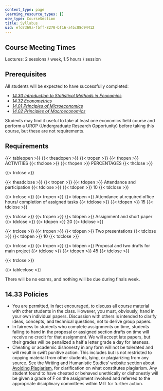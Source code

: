 ```yaml
---
content_type: page
learning_resource_types: []
ocw_type: CourseSection
title: Syllabus
uid: efd7369a-fbff-8270-bf16-a4bc88d94412
---
```


Course Meeting Times
--------------------

Lectures: 2 sessions / week, 1.5 hours / session

Prerequisites
-------------

All students will be expected to have successfully completed:

*   [_14.30 Introduction to Statistical Methods in Economics_](/courses/14-30-introduction-to-statistical-methods-in-economics-spring-2009/)
*   [_14.32 Econometrics_](/courses/14-32-econometrics-spring-2007/)
*   [_14.01 Principles of Microeconomics_](/courses/14-01-principles-of-microeconomics-fall-2007/)
*   [_14.02 Principles of Macroeconomics_](/courses/14-02-principles-of-macroeconomics-spring-2014/)

Students may find it useful to take at least one economics field course and perform a UROP (Undergraduate Research Opportunity) before taking this course, but these are not requirements.

Requirements
------------

{{< tableopen >}}
{{< theadopen >}}
{{< tropen >}}
{{< thopen >}}
ACTIVITIES
{{< thclose >}}
{{< thopen >}}
PERCENTAGES
{{< thclose >}}

{{< trclose >}}

{{< theadclose >}}
{{< tropen >}}
{{< tdopen >}}
Attendance and participation
{{< tdclose >}}
{{< tdopen >}}
10
{{< tdclose >}}

{{< trclose >}}
{{< tropen >}}
{{< tdopen >}}
Attendance at required office hours/ completion of assigned tasks
{{< tdclose >}}
{{< tdopen >}}
15
{{< tdclose >}}

{{< trclose >}}
{{< tropen >}}
{{< tdopen >}}
Assignment and short paper
{{< tdclose >}}
{{< tdopen >}}
20
{{< tdclose >}}

{{< trclose >}}
{{< tropen >}}
{{< tdopen >}}
Two presentations
{{< tdclose >}}
{{< tdopen >}}
10
{{< tdclose >}}

{{< trclose >}}
{{< tropen >}}
{{< tdopen >}}
Proposal and two drafts for main project
{{< tdclose >}}
{{< tdopen >}}
45
{{< tdclose >}}

{{< trclose >}}

{{< tableclose >}}

There will be no exams, and nothing will be due during finals week.

14.33 Policies
--------------

*   You are permitted, in fact encouraged, to discuss all course material with other students in the class. However, you must, obviously, hand in your own individual papers. Discussion with others is intended to clarify ideas, concepts, and technical questions, not to derive group papers.
*   In fairness to students who complete assignments on time, students failing to hand in the proposal or assigned section drafts on time will receive no credit for that assignment. We will accept late papers, but their grades will be penalized a half a letter grade a day for lateness.
*   Cheating or academic dishonesty in any form will not be tolerated and will result in swift punitive action. This includes but is not restricted to copying material from other students, lying, or plagiarizing from any source. See the Writing and Humanistic Studies' website section about [Avoiding Plagiarism](http://cmsw.mit.edu/writing-and-communication-center/avoiding-plagiarism/), for clarification on what constitutes plagiarism. Any student found to have cheated or behaved unethically or dishonestly will be given a grade of F on the assignment involved and referred to the appropriate disciplinary committees within MIT for further action.